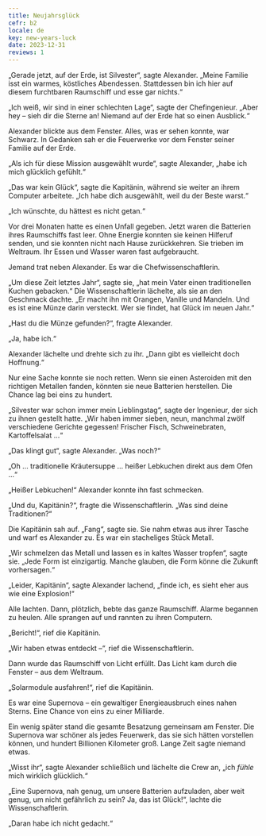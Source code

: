 ```yaml
---
title: Neujahrsglück
cefr: b2
locale: de
key: new-years-luck
date: 2023-12-31
reviews: 1
---
```


„Gerade jetzt, auf der Erde, ist Silvester“, sagte Alexander. „Meine Familie isst ein warmes, köstliches Abendessen. Stattdessen bin ich hier auf diesem furchtbaren Raumschiff und esse gar nichts.“

„Ich weiß, wir sind in einer schlechten Lage“, sagte der Chefingenieur. „Aber hey – sieh dir die Sterne an! Niemand auf der Erde hat so einen Ausblick.“

Alexander blickte aus dem Fenster. Alles, was er sehen konnte, war Schwarz. In Gedanken sah er die Feuerwerke vor dem Fenster seiner Familie auf der Erde.

„Als ich für diese Mission ausgewählt wurde“, sagte Alexander, „habe ich mich glücklich gefühlt.“

„Das war kein Glück“, sagte die Kapitänin, während sie weiter an ihrem Computer arbeitete. „Ich habe dich ausgewählt, weil du der Beste warst.“

„Ich wünschte, du hättest es nicht getan.“

Vor drei Monaten hatte es einen Unfall gegeben. Jetzt waren die Batterien ihres Raumschiffs fast leer. Ohne Energie konnten sie keinen Hilferuf senden, und sie konnten nicht nach Hause zurückkehren. Sie trieben im Weltraum. Ihr Essen und Wasser waren fast aufgebraucht.

Jemand trat neben Alexander. Es war die Chefwissenschaftlerin.

„Um diese Zeit letztes Jahr“, sagte sie, „hat mein Vater einen traditionellen Kuchen gebacken.“ Die Wissenschaftlerin lächelte, als sie an den Geschmack dachte. „Er macht ihn mit Orangen, Vanille und Mandeln. Und es ist eine Münze darin versteckt. Wer sie findet, hat Glück im neuen Jahr.“

„Hast du die Münze gefunden?“, fragte Alexander.

„Ja, habe ich.“

Alexander lächelte und drehte sich zu ihr. „Dann gibt es vielleicht doch Hoffnung.“

Nur eine Sache konnte sie noch retten. Wenn sie einen Asteroiden mit den richtigen Metallen fanden, könnten sie neue Batterien herstellen. Die Chance lag bei eins zu hundert.

„Silvester war schon immer mein Lieblingstag“, sagte der Ingenieur, der sich zu ihnen gestellt hatte. „Wir haben immer sieben, neun, manchmal zwölf verschiedene Gerichte gegessen! Frischer Fisch, Schweinebraten, Kartoffelsalat …“

„Das klingt gut“, sagte Alexander. „Was noch?“

„Oh … traditionelle Kräutersuppe … heißer Lebkuchen direkt aus dem Ofen …“

„Heißer Lebkuchen!“ Alexander konnte ihn fast schmecken.

„Und du, Kapitänin?“, fragte die Wissenschaftlerin. „Was sind deine Traditionen?“

Die Kapitänin sah auf. „Fang“, sagte sie. Sie nahm etwas aus ihrer Tasche und warf es Alexander zu. Es war ein stacheliges Stück Metall.

„Wir schmelzen das Metall und lassen es in kaltes Wasser tropfen“, sagte sie. „Jede Form ist einzigartig. Manche glauben, die Form könne die Zukunft vorhersagen.“

„Leider, Kapitänin“, sagte Alexander lachend, „finde ich, es sieht eher aus wie eine Explosion!“

Alle lachten. Dann, plötzlich, bebte das ganze Raumschiff. Alarme begannen zu heulen. Alle sprangen auf und rannten zu ihren Computern.

„Bericht!“, rief die Kapitänin.

„Wir haben etwas entdeckt –“, rief die Wissenschaftlerin.

Dann wurde das Raumschiff von Licht erfüllt. Das Licht kam durch die Fenster – aus dem Weltraum.

„Solarmodule ausfahren!“, rief die Kapitänin.

Es war eine Supernova – ein gewaltiger Energieausbruch eines nahen Sterns. Eine Chance von eins zu einer Milliarde.

Ein wenig später stand die gesamte Besatzung gemeinsam am Fenster. Die Supernova war schöner als jedes Feuerwerk, das sie sich hätten vorstellen können, und hundert Billionen Kilometer groß. Lange Zeit sagte niemand etwas.

„Wisst ihr“, sagte Alexander schließlich und lächelte die Crew an, „ich *fühle* mich wirklich glücklich.“

„Eine Supernova, nah genug, um unsere Batterien aufzuladen, aber weit genug, um nicht gefährlich zu sein? Ja, das ist Glück!“, lachte die Wissenschaftlerin.

„Daran habe ich nicht gedacht.“